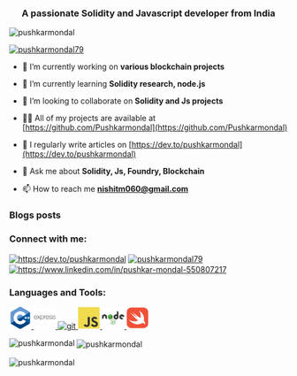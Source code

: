 <h3 align="center">A passionate Solidity and Javascript developer from India</h3>

<p align="left"> <img src="https://komarev.com/ghpvc/?username=pushkarmondal&label=Profile%20views&color=0e75b6&style=flat" alt="pushkarmondal" /> </p>

<p align="left"> <a href="https://twitter.com/pushkarmondal79" target="blank"><img src="https://img.shields.io/twitter/follow/pushkarmondal79?logo=twitter&style=for-the-badge" alt="pushkarmondal79" /></a> </p>

- 🔭 I’m currently working on **various blockchain projects**

- 🌱 I’m currently learning **Solidity research, node.js**

- 👯 I’m looking to collaborate on **Solidity and Js projects**

- 👨‍💻 All of my projects are available at [https://github.com/Pushkarmondal](https://github.com/Pushkarmondal)

- 📝 I regularly write articles on [https://dev.to/pushkarmondal](https://dev.to/pushkarmondal)

- 💬 Ask me about **Solidity, Js, Foundry, Blockchain**

- 📫 How to reach me **nishitm060@gmail.com**

### Blogs posts
<!-- BLOG-POST-LIST:START -->
<!-- BLOG-POST-LIST:END -->

<h3 align="left">Connect with me:</h3>
<p align="left">
<a href="https://dev.to/https://dev.to/pushkarmondal" target="blank"><img align="center" src="https://raw.githubusercontent.com/rahuldkjain/github-profile-readme-generator/master/src/images/icons/Social/devto.svg" alt="https://dev.to/pushkarmondal" height="30" width="40" /></a>
<a href="https://twitter.com/pushkarmondal79" target="blank"><img align="center" src="https://raw.githubusercontent.com/rahuldkjain/github-profile-readme-generator/master/src/images/icons/Social/twitter.svg" alt="pushkarmondal79" height="30" width="40" /></a>
<a href="https://linkedin.com/in/https://www.linkedin.com/in/pushkar-mondal-550807217" target="blank"><img align="center" src="https://raw.githubusercontent.com/rahuldkjain/github-profile-readme-generator/master/src/images/icons/Social/linked-in-alt.svg" alt="https://www.linkedin.com/in/pushkar-mondal-550807217" height="30" width="40" /></a>
</p>

<h3 align="left">Languages and Tools:</h3>
<p align="left"> <a href="https://www.w3schools.com/cpp/" target="_blank" rel="noreferrer"> <img src="https://raw.githubusercontent.com/devicons/devicon/master/icons/cplusplus/cplusplus-original.svg" alt="cplusplus" width="40" height="40"/> </a> <a href="https://expressjs.com" target="_blank" rel="noreferrer"> <img src="https://raw.githubusercontent.com/devicons/devicon/master/icons/express/express-original-wordmark.svg" alt="express" width="40" height="40"/> </a> <a href="https://git-scm.com/" target="_blank" rel="noreferrer"> <img src="https://www.vectorlogo.zone/logos/git-scm/git-scm-icon.svg" alt="git" width="40" height="40"/> </a> <a href="https://developer.mozilla.org/en-US/docs/Web/JavaScript" target="_blank" rel="noreferrer"> <img src="https://raw.githubusercontent.com/devicons/devicon/master/icons/javascript/javascript-original.svg" alt="javascript" width="40" height="40"/> </a> <a href="https://nodejs.org" target="_blank" rel="noreferrer"> <img src="https://raw.githubusercontent.com/devicons/devicon/master/icons/nodejs/nodejs-original-wordmark.svg" alt="nodejs" width="40" height="40"/> </a> <a href="https://developer.apple.com/swift/" target="_blank" rel="noreferrer"> <img src="https://raw.githubusercontent.com/devicons/devicon/master/icons/swift/swift-original.svg" alt="swift" width="40" height="40"/> </a> </p>

<p><img align="left" src="https://github-readme-stats.vercel.app/api/top-langs?username=pushkarmondal&show_icons=true&locale=en&layout=compact" alt="pushkarmondal" /></p>

<p>&nbsp;<img align="center" src="https://github-readme-stats.vercel.app/api?username=pushkarmondal&show_icons=true&locale=en" alt="pushkarmondal" /></p>

<p><img align="center" src="https://github-readme-streak-stats.herokuapp.com/?user=pushkarmondal&" alt="pushkarmondal" /></p>
